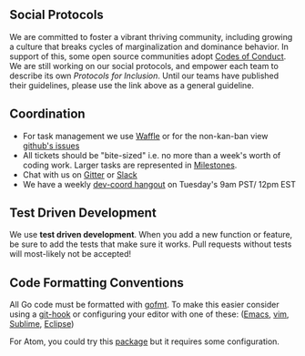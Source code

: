 ## Social Protocols
We are committed to foster a vibrant thriving community, including growing a culture that breaks cycles of marginalization and dominance behavior. In support of this, some open source communities adopt [Codes of Conduct](http://contributor-covenant.org/version/1/3/0/).  We are still working on our social protocols, and empower each team to describe its own *Protocols for Inclusion*.  Until our teams have published their guidelines, please use the link above as a general guideline.

## Coordination

* For task management we use [Waffle](https://waffle.io/metacurrency/holochain) or for the non-kan-ban view [github's issues](https://github.com/metacurrency/holochain/issues)
* All tickets should be "bite-sized" i.e. no more than a week's worth of coding work. Larger tasks are represented in [Milestones](https://github.com/metacurrency/holochain/milestones?direction=asc&sort=due_date&state=all).
* Chat with us on [Gitter](https://gitter.im/metacurrency/holochain) or [Slack](http://ceptr.org/slack)
* We have a weekly [dev-coord hangout](http://ceptr.org/devchat) on Tuesday's 9am PST/ 12pm EST 

## Test Driven Development
We use **test driven development**. When you add a new function or feature, be sure to add the tests that make sure it works.  Pull requests without tests will most-likely not be accepted!

## Code Formatting Conventions
All Go code must be formatted with [gofmt](https://blog.golang.org/go-fmt-your-code).
To make this easier consider using a [git-hook](https://gist.github.com/timotree3/d69b0fb90c8affbd705765abeabc489d#file-pre-commit) or configuring your editor with one of these: ([Emacs][], [vim][], [Sublime][], [Eclipse][])

[Emacs]: https://github.com/dominikh/go-mode.el
[vim]: https://github.com/fatih/vim-go
[Sublime]: https://github.com/DisposaBoy/GoSublime
[Eclipse]: https://github.com/GoClipse/goclipse

For Atom, you could try this [package](https://atom.io/packages/save-commands) but it requires some configuration.
